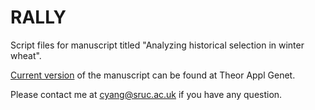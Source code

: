 # RALLY
Script files for manuscript titled "Analyzing historical selection in winter wheat".

[Current version](https://doi.org/10.1007/s00122-022-04163-3) of the manuscript can be found at Theor Appl Genet.

Please contact me at cyang@sruc.ac.uk if you have any question.
